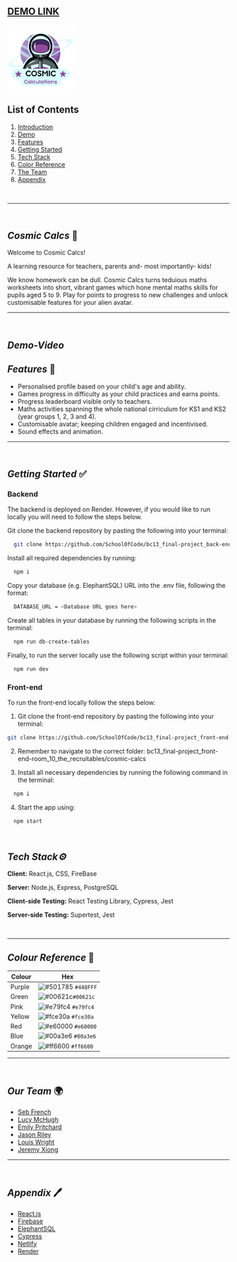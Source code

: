 **[DEMO LINK](https://frolicking-chaja-1991dd.netlify.app/)**
---

<img align="center" src="./cosmic-calc/src/images/Logo.png" width="150" height="150">

<br />

## List of Contents

1. [Introduction](#Cosmic-Calcs)
2. [Demo](#Demo-Video)
3. [Features](#Features)
4. [Getting Started](#getting-started)
5. [Tech Stack](#tech-stack)
6. [Color Reference](#color-reference)
7. [The Team](#The-Team)
8. [Appendix](#appendix)

<br/>

---

<br/>

 ## **_Cosmic Calcs_** 🚀
 
 Welcome to Cosmic Calcs!

 A learning resource for teachers, parents and- most importantly- kids! 
 
 We know homework can be dull. Cosmic Calcs turns teduious maths worksheets into short, vibrant games which hone mental maths skills for pupils aged 5 to 9. Play for points to progress to new challenges and unlock customisable features for your alien avatar.
 
 ---
 
  <br />
  
  ## **_Demo-Video_**
  


 
 ## **_Features_** 📱
 
 - Personalised profile based on your child's age and ability.
 - Games progress in difficulty as your child practices and earns points. 
 - Progress leaderboard visible only to teachers.
 - Maths activities spanning the whole national cirriculum for KS1 and KS2 (year groups 1, 2, 3 and 4).
 - Customisable avatar; keeping children engaged and incentivised.
 - Sound effects and animation.
 
---

<br />

## **_Getting Started_** ✅

### **Backend**

The backend is deployed on Render. However, if you would like to run locally you will need to follow the steps below.

Git clone the backend repository by pasting the following into your terminal:

```bash
  git clone https://github.com/SchoolOfCode/bc13_final-project_back-end-room_10_the_recruitables
```

Install all required dependencies by running:
  
```bash
  npm i
```

Copy your database (e.g. ElephantSQL) URL into the .env file, following the format:

```bash
  DATABASE_URL = <Database URL goes here>
```

Create all tables in your database by running the following scripts in the terminal:

```bash
  npm run db-create-tables
```

Finally, to run the server locally use the following script within your terminal:

```bash
  npm run dev
```

### **Front-end**


To run the front-end locally follow the steps below:

1. Git clone the front-end repository by pasting the following into your terminal:

```bash
git clone https://github.com/SchoolOfCode/bc13_final-project_front-end-room_10_the_recruitables
```

2. Remember to navigate to the correct folder: bc13_final-project_front-end-room_10_the_recruitables/cosmic-calcs

3. Install all necessary dependencies by running the following command in the terminal:

```bash
  npm i
```


4. Start the app using:

```bash
  npm start
```

<br/>

## **_Tech Stack⚙️_**

**Client:** React.js, CSS, FireBase
</br>

**Server:** Node.js, Express, PostgreSQL
</br>

**Client-side Testing:** React Testing Library, Cypress, Jest
</br>

**Server-side Testing:** Supertest, Jest


<br/>

---

## **_Colour Reference_** 🎨


| Colour     | Hex                                                                     |
| ---------- | ----------------------------------------------------------------------  |
| Purple     | ![#501785](https://via.placeholder.com/15/501785/501785.png) `#448FFF`  |
| Green      | ![#00621c](https://via.placeholder.com/15/00621c/00621c.png)`#00621c`   |
| Pink       | ![#e79fc4](https://via.placeholder.com/15/e79fc4/e79fc4.png) `#e79fc4`  |
| Yellow     | ![#fce30a](https://via.placeholder.com/15/fce30a/fce30a.png) `#fce30a`  |
| Red        | ![#e60000](https://via.placeholder.com/15/e60000/e60000.png) `#e60000`  |
| Blue       | ![#00a3e6](https://via.placeholder.com/15/00a3e6/00a3e6.png) `#00a3e6`  |
| Orange     | ![#ff6600](https://via.placeholder.com/15/ff6600/ff6600.png) `#ff6600`  |
    
---
<br/>

## **_Our Team_** 🌍

- [Seb French](https://github.com/sebfrench7)
- [Lucy McHugh](https://github.com/L-McHugh)
- [Emily Pritchard](https://github.com/EmilyPri)
- [Jason Riley](https://github.com/JPR95)
- [Louis Wright](https://github.com/LouWr)
- [Jeremy Xiong](https://github.com/JeremyXZ)


---
<br/>

## **_Appendix_** 🖊️


- [React.js](https://reactjs.org/)
- [Firebase](https://firebase.google.com/)
- [ElephantSQL](https://api.elephantsql.com/)
- [Cypress](https://www.cypress.io/)
- [Netlify](https://www.netlify.com/)
- [Render](https://render.com/)
